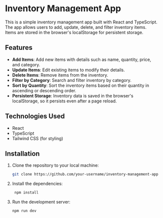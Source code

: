 # Inventory Management App

This is a simple inventory management app built with React and TypeScript. The app allows users to add, update, delete, and filter inventory items. Items are stored in the browser's localStorage for persistent storage.

## Features

- **Add Items**: Add new items with details such as name, quantity, price, and category.
- **Update Items**: Edit existing items to modify their details.
- **Delete Items**: Remove items from the inventory.
- **Filter by Category**: Search and filter inventory by category.
- **Sort by Quantity**: Sort the inventory items based on their quantity in ascending or descending order.
- **Persistent Storage**: Inventory data is saved in the browser's localStorage, so it persists even after a page reload.

## Technologies Used

- React
- TypeScript
- Tailwind CSS (for styling)

## Installation

1. Clone the repository to your local machine:
   ```bash
   git clone https://github.com/your-username/inventory-management-app.git

2. Install the dependencies:
   ```bash
    npm install

3. Run the development server:
    ```bash    
    npm run dev
